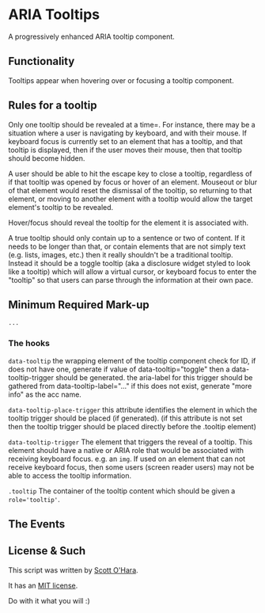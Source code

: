 # ARIA Tooltips

A progressively enhanced ARIA tooltip component.


## Functionality  
Tooltips appear when hovering over or focusing a tooltip component. 
## Rules for a tooltip
Only one tooltip should be revealed at a time=.  For instance, there may be a situation where a user is navigating by keyboard, and with their mouse. If keyboard focus is currently set to an element that has a tooltip, and that tooltip is displayed, then if the user moves their mouse, then that tooltip should become hidden.

A user should be able to hit the escape key to close a tooltip, regardless of if that tooltip was opened by focus or hover of an element.  Mouseout or blur of that element would reset the dismissal of the tooltip, so returning to that element, or moving to another element with a tooltip would allow the target element's tooltip to be revealed.


Hover/focus should reveal the tooltip for the element it is associated with.

A true tooltip should only contain up to a sentence or two of content. If it needs to be longer than that, or contain elements that are not simply text (e.g. lists, images, etc.) then it really shouldn't be a traditional tooltip.  Instead it should be a toggle tooltip (aka a disclosure widget styled to look like a tooltip) which will allow a virtual cursor, or keyboard focus to enter the "tooltip" so that users can parse through the information at their own pace.

## Minimum Required Mark-up  
```html
...
```

### The hooks
`data-tooltip`
the wrapping element of the tooltip component
check for ID, if does not have one, generate
if value of data-tooltip="toggle" then a 
data-tooltip-trigger should be generated.
the aria-label for this trigger should be 
gathered from data-tooltip-label="..."
if this does not exist, generate "more info" as the acc name.

`data-tooltip-place-trigger`
this attribute identifies the element in which the tooltip trigger
should be placed (if generated). (if this attribute is not set
then the tooltip trigger should be placed directly before the 
.tooltip element)

`data-tooltip-trigger`
The element that triggers the reveal of a tooltip. This element should have a native or ARIA role that would be associated with receiving keyboard focus. e.g. an `img`. If used on an element that can not receive keyboard focus, then some users (screen reader users) may not be able to access the tooltip information.


`.tooltip`
The container of the tooltip content which should be given a `role='tooltip'`.


## The Events



## License & Such  
This script was written by [Scott O'Hara](https://twitter.com/scottohara).

It has an [MIT license](https://github.com/scottaohara/accessible-components/blob/master/LICENSE.md).

Do with it what you will :)
